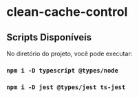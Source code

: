 # clean-cache-control

## Scripts Disponíveis

No diretório do projeto, você pode executar:

### `npm i -D typescript @types/node`

### `npm i -D jest @types/jest ts-jest`